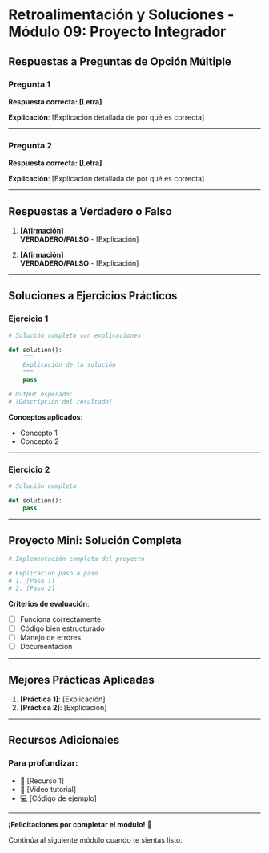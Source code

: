 # Retroalimentación y Soluciones - Módulo 09: Proyecto Integrador

## Respuestas a Preguntas de Opción Múltiple

### Pregunta 1
**Respuesta correcta: [Letra]**

**Explicación**: [Explicación detallada de por qué es correcta]

---

### Pregunta 2
**Respuesta correcta: [Letra]**

**Explicación**: [Explicación detallada de por qué es correcta]

---

## Respuestas a Verdadero o Falso

1. **[Afirmación]**  
   **VERDADERO/FALSO** - [Explicación]

2. **[Afirmación]**  
   **VERDADERO/FALSO** - [Explicación]

---

## Soluciones a Ejercicios Prácticos

### Ejercicio 1

```python
# Solución completa con explicaciones

def solution():
    """
    Explicación de la solución
    """
    pass

# Output esperado:
# [Descripción del resultado]
```

**Conceptos aplicados**:
- Concepto 1
- Concepto 2

---

### Ejercicio 2

```python
# Solución completa

def solution():
    pass
```

---

## Proyecto Mini: Solución Completa

```python
# Implementación completa del proyecto

# Explicación paso a paso
# 1. [Paso 1]
# 2. [Paso 2]
```

**Criterios de evaluación**:
- [ ] Funciona correctamente
- [ ] Código bien estructurado
- [ ] Manejo de errores
- [ ] Documentación

---

## Mejores Prácticas Aplicadas

1. **[Práctica 1]**: [Explicación]
2. **[Práctica 2]**: [Explicación]

---

## Recursos Adicionales

### Para profundizar:
- 📖 [Recurso 1]
- 🎥 [Video tutorial]
- 💻 [Código de ejemplo]

---

**¡Felicitaciones por completar el módulo!** 🎉

Continúa al siguiente módulo cuando te sientas listo.
